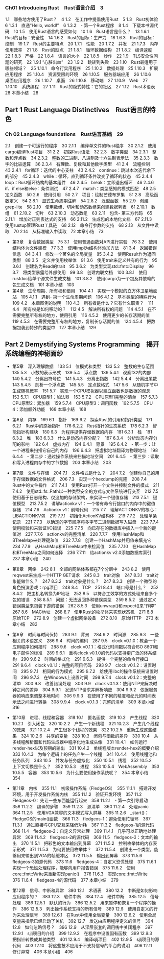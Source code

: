 
### Ch01 Introducing Rust　Rust语言介绍　3
1.1　哪些地方使用了Rust？　4
1.2　在工作中提倡使用Rust　5
1.3　Rust初体验　6
1.3.1　直通“Hello, world!”　6
1.3.2　- 第一个Rust程序　8
1.4　下载本书源代码　10
1.5　使用Rust语言的感受如何　10
1.6　Rust语言是什么？　13
1.6.1　Rust的目标：安全性　14
1.6.2　Rust的目标：生产力　18
1.6.3　Rust的目标：控制　19
1.7　Rust的主要特点　20
1.7.1　性能　20
1.7.2　并发　21
1.7.3　内存使用效率　21
1.8　Rust的缺点　21
1.8.1　循环数据结构　21
1.8.2　编译速度　22
1.8.3　严格　22
1.8.4　语言的大小　22
1.8.5　炒作　22
1.9　TLS安全性问题的研究　22
1.9.1 “心脏出血”　23
1.9.2　跳转到失败　23
1.10　Rust最适用于哪些领域？　25
1.10.1　命令行实用程序　25
1.10.2　数据处理　25
1.10.3　扩展应用程序　25
1.10.4　资源受限的环境　26
1.10.5　服务器端应用　26
1.10.6　桌面应用程序　26
1.10.7　桌面　26
1.10.8　移动端　27
1.10.9　Web　27
1.10.10　系统编程　27
1.11　Rust的隐式特性：它的社区　27
1.12　Rust术语表　28
本章小结　28

## Part 1 Rust Language Distinctives　Rust语言的特色

### Ch 02 Language foundations　Rust语言基础　29
2.1　创建一个可运行的程序　30
2.1.1　编译单文件的Rust程序　30
2.1.2　使用cargo编译Rust项目　31
2.2　初探Rust语法　32
2.3　数字类型　34
2.3.1　整数和浮点数　34
2.3.2　整数的二进制、八进制及十六进制表示法　35
2.3.3　数字的比较运算　36
2.3.4　有理数、复数和其他数字类型　41
2.4　流程控制　43
2.4.1　for循环：迭代的中心支柱　43
2.4.2　continue：跳过本次迭代余下的部分　45
2.4.3　while：循环，直到循环条件改变了循环的状态　45
2.4.4　loop：Rust循环结构的基本组件　46
2.4.5　break：立即退出循环　46
2.4.6　if、if else和else：条件测试　47
2.4.7　match：类型感知的模式匹配　48
2.5　定义函数　50
2.6　使用引用　50
2.7　项目：绘制芒德布罗集　51
2.8　高级函数定义　54
2.8.1　显式生命周期注解　54
2.8.2　泛型函数　55
2.9　创建grep-lite　58
2.10　使用数组、切片和动态数组来创建数据列表　61
2.10.1　数组　61
2.10.2　切片　63
2.10.3　动态数组　63
2.11　包含- 第三方代码　65
2.11.1　增加对正则表达式的支持　66
2.11.2　生成包的本地化文档　67
2.11.3　使用rustup管理Rust工具链　68
2.12　命令行参数的支持　68
2.13　从文件中读取　70
2.14　从标准输入中读取　72
本章小结　73
- 第3章　复合数据类型　75
3.1　使用普通函数对API进行实验　76
3.2　使用结构体为文件建模　77
3.3　使用impl为结构体添加方法　81
3.4　返回错误信息　84
3.4.1　修改一个著名的全局变量　85
3.4.2　使用Result作为返回类型　88
3.5　定义并使用枚举体　91
3.6　使用trait来定义共有的行为　95
3.6.1　创建名为Read的trait　95
3.6.2　为类型实现std::fmt::Display　96
3.7　将类型暴露给外部使用　99
3.8　创建内联文档　100
3.8.1　使用rustdoc给单个源文件生成文档　101
3.8.2　使用cargo为一个包及其依赖的包生成文档　101
本章小结　103
- 第4章　生命周期、所有权和借用　104
4.1　实现一个模拟的立方体卫星地面站　105
4.1.1　遇到- 第一个生命周期问题　106
4.1.2　基本类型的特殊行为　109
4.2　本章图例的说明　110
4.3　所有者是什么？它有什么职责？　111
4.4　所有权是如何移动的？　112
4.5　解决所有权的问题　114
4.5.1　在不需要完整所有权的地方，使用引用　116
4.5.2　使用更少的长存活期的值　119
4.5.3　在需要完整所有权的地方，复制长存活期的值　124
4.5.4　把数据包装到特殊的类型中　127
本章小结　129


## Part 2 Demystifying Systems Programming　揭开系统编程的神秘面纱
- 第5章　深入理解数据　133
5.1　位模式和类型　133
5.2　整数的生存范围　135
5.3　小数的表示形式　139
5.4　浮点数　139
5.4.1　观察f32的内部　140
5.4.2　分离出符号位　141
5.4.3　分离出指数　142
5.4.4　分离出尾数　143
5.4.5　剖析一个浮点数　145
5.5　定点数格式　147
5.6　从随机字节中生成随机概率　151
5.7　实现一个CPU模拟器以建立函数也是数据的观念　153
5.7.1　CPU原型1：加法器　153
5.7.2　CPU原型1完整的清单　157
5.7.3　CPU原型2：累加器　159
5.7.4　CPU原型3：调用函数　162
5.7.5　CPU 4：添加额外功能　168
本章小结　168
- 第6章　内存　169
6.1　指针　169
6.2　探索Rust的引用和指针类型　171
6.2.1　Rust中的原始指针　176
6.2.2　Rust指针的生态系统　178
6.2.3　智能指针构建块　180
6.3　为程序提供存储数据的内存　181
6.3.1　栈　181
6.3.2　堆　183
6.3.3　什么是动态内存分配？　187
6.3.4　分析动态内存分配的影响　192
6.4　虚拟内存　194
6.4.1　背景　195
6.4.2　- 第一步：让一个进程来扫描它自己的内存　196
6.4.3　把虚拟地址翻译为物理地址　198
6.4.4　- 第二步：通过操作系统来扫描地址空间　201
6.4.5　- 第三步：读取和写入进程内存中的字节数据　203
本章小结　203
- 第7章　文件与存储　204
7.1　文件格式是什么？　204
7.2　创建你自己的用于存储数据的文件格式　206
7.3　实现一个hexdump的克隆　208
7.4　Rust中的文件操作　211
7.4.1　使用Rust打开一个文件并控制文件的模式　211
7.4.2　使用std::fs::Path以一种类型安全的方式与文件系统进行交互　212
7.5　使用基于日志结构、仅追加的存储架构，来实现一个键值存储　213
7.5.1　键值模型　213
7.5.2　讲解actionkv v1：一个带有命令行接口的内存中的键值存储　214
7.6　Actionkv v1：前端代码　215
7.7　理解ACTIONKV的核心：LIBACTIONKV包　219
7.7.1　初始化ActionKV结构体　219
7.7.2　处理单条记录　221
7.7.3　以确定的字节顺序将多字节二进制数据写入磁盘　223
7.7.4　使用校验和来验证I/O错误　225
7.7.5　向已存在的数据库中插入一个新的键值对　227
7.7.6　actionkv的完整清单　228
7.7.7　使用HashMap和BTreeMap来处理键和值　232
7.7.8　创建一个HashMap并用值来填充它　234
7.7.9　从HashMap和BTreeMap中来检索值　235
7.7.10　在HashMap和BTreeMap之间如何选择　236
7.7.11　给actionkv v2.0添加数据库索引　237
本章小结　240
- 第8章　网络　242
8.1　全部的网络体系都在7个分层中　243
8.2　使用reqwest来生成一个HTTP GET请求　245
8.3　trait对象　247
8.3.1　trait对象能做什么？　247
8.3.2　trait对象是什么？　247
8.3.3　创建一个微型的角色扮演游戏：rpg项目　248
8.4　TCP　251
8.4.1　端口号是什么？　252
8.4.2　把主机名转换为IP地址　252
8.5　以符合工效学的方式处理来自多个包的错误　258
8.5.1　问题：无法返回多种错误类型　259
8.5.2　通过定义错误类型来包装下游的错误　262
8.5.3　使用unwrap()和expect()来“作弊”　267
8.6　MAC地址　268
8.7　使用Rust的枚举体来实现状态机　271
8.8　原始TCP　272
8.9　创建一个虚拟网络设备　272
8.10　原始HTTP　273
本章小结　282
- 第9章　时间与时间保持　283
9.1　背景　284
9.2　时间源　285
9.3　一些相关的术语定义　286
9.4　时间的编码　287
9.5　clock v0.1.0：教会一个应用程序如何报时　288
9.6　clock v0.1.1：格式化时间戳以符合ISO 8601和电子邮件的标准　289
9.6.1　重构clock v0.1.0的代码以支持更广泛的体系结构　290
9.6.2　时间的格式化　291
9.6.3　提供一个完整的命令行接口　291
9.6.4　clock v0.1.1：完整的项目代码　293
9.7　clock v0.1.2：设置时间　295
9.7.1　相同的行为模式　295
9.7.2　给使用libc的操作系统来设置时间　296
9.7.3　在Windows上设置时间　298
9.7.4　clock v0.1.2：完整的清单　300
9.8　改善错误处理　303
9.9　clock v0.1.3：使用NTP来解决时钟之间的差异　304
9.9.1　发送NTP请求并解析响应　304
9.9.2　依据服务器的响应来调整本地时间　306
9.9.3　在使用了不同的精度和纪元的时间表示法之间进行转换　308
9.9.4　clock v0.1.3：完整的清单　309
本章小结　316
- 第10章　进程、线程和容器　318
10.1　匿名函数　319
10.2　产生线程　320
10.2.1　引入闭包　320
10.2.2　产生一个新线程　321
10.2.3　产生几个线程的效果　321
10.2.4　产生很多个线程的效果　322
10.2.5　重新生成这些结果　324
10.2.6　共享的变量　328
10.3　闭包与函数的差异　330
10.4　从多线程解析器和代码生成器中程序化地生成头像　331
10.4.1　如何运行render-hex以及预期的输出　331
10.4.2　单线程版本render-hex的概要介绍 333
10.4.3　为每个逻辑上的任务产生一个线程　341
10.4.4　使用线程池和任务队列　343
10.5　并发与任务虚拟化　350
10.5.1　线程　352
10.5.2　上下文切换是什么？　352
10.5.3　进程　353
10.5.4　WebAssembly　353
10.5.5　容器　353
10.5.6　为什么要使用操作系统呢？　354
本章小结　354
- 第11章　内核　355
11.1　初级操作系统（FledgeOS）　355
11.1.1　搭建开发环境，用于开发操作系统内核　355
11.1.2　验证开发环境　357
11.2　Fledgeos-0：先让一些东西能运行起来　358
11.2.1　- 第一次引导启动　358
11.2.2　编译的步骤　359
11.2.3　源清单　360
11.2.4　处理panic　364
11.2.5　使用VGA兼容的文本模式写入屏幕　365
11.2.6　_start()：FledgeOS的main()函数　366
11.3　fledgeos-1：避免使用忙循环　367
11.3.1　通过直接与CPU交互来降低功耗　367
11.3.2　fledgeos-1的源代码　368
11.4　fledgeos-2：自定义异常处理　369
11.4.1　几乎可以正确地处理异常　369
11.4.2　fledgeos-2的源代码　369
11.5　fledgeos-3：文本的输出　370
11.5.1　把彩色的文本输出到屏幕　371
11.5.2　控制枚举体的内存表示形式　371
11.5.3　为何要使用枚举体？　372
11.5.4　创建出一个类型，能够用来输出到VGA的帧缓冲区　372
11.5.5　输出到屏幕　373
11.5.6　fledgeos-3的源代码　373
11.6　fledgeos-4：自定义恐慌处理　375
11.6.1　实现一个恐慌处理程序，能够向用户报告错误　375
11.6.2　使用core::fmt::Write来重新实现panic()　376
11.6.3　实现core::fmt::Write　376
11.6.4　fledgeos-4的源代码　377
本章小结　379

- 第12章　信号、中断和异常　380
12.1　术语表　380
12.2　中断是如何影响应用程序的？　383
12.3　软件中断　384
12.4　硬件中断　385
12.5　信号处理　386
12.5.1　默认的行为　386
12.5.2　用来暂停和恢复一个程序的操作　386
12.5.3　列出操作系统支持的所有信号　389
12.6　使用自定义的行为来处理信号　389
12.6.1　在Rust中使用全局变量　390
12.6.2　使用全局变量来指示已经启动了关机　392
12.7　发送由应用程序定义的信号　394
12.8　如何忽略信号？　396
12.9　从深层嵌套的调用栈中关闭程序　397
12.9.1　sjlj项目的介绍　399
12.9.2　在程序中设置固有函数　399
12.9.3　把指针转换成其他类型　401
12.9.4　编译sjlj项目　402
12.9.5　sjlj项目的源代码　403
12.10　将这些技术应用于不支持信号的平台的说明　406
12.11　修订异常　406
本章小结　406